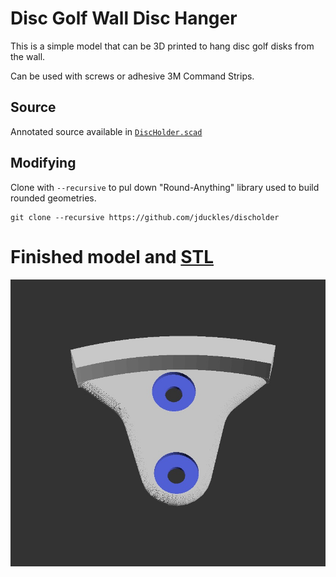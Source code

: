 # Disc Golf Wall Disc Hanger 

This is a simple model that can be 3D printed to hang disc golf disks from the wall.

Can be used with screws or adhesive 3M Command Strips.

## Source 

Annotated source available in [`DiscHolder.scad`](DiscHolder.scad)

## Modifying 

Clone with `--recursive` to pul down "Round-Anything" library used to build rounded geometries.

```
git clone --recursive https://github.com/jduckles/discholder
```

# Finished model and [STL](DiscHolder.stl)

![](discholder.jpg)

